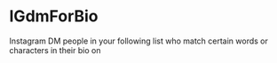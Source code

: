 # IGdmForBio
Instagram DM people in your following list who match certain words or characters in their bio on 
